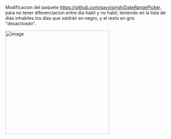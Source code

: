 Modificacion del paquete https://github.com/savvisingh/DateRangePicker, para no tener diferenciacion entre dia habil y no habil, teniendo en la lista de dias inhabiles
los dias que saldrán en negro, y el resto en gris "desactivado".


<img width="326" alt="image" src="https://github.com/daniel54841/daterangepickercustom/assets/129216160/a11febc3-9367-4db7-9d2f-0af83b7c72f4">
